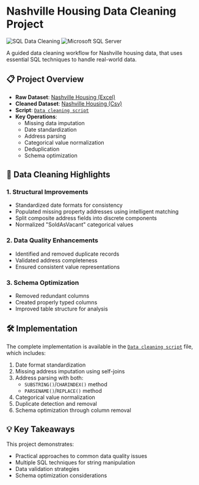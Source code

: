 # Nashville Housing Data Cleaning Project

![SQL Data Cleaning](https://img.shields.io/badge/SQL-Data%20Cleaning-blue) 
![Microsoft SQL Server](https://img.shields.io/badge/Microsoft%20SQL%20Server-CC2927?logo=microsoft-sql-server&logoColor=white)

A guided data cleaning workflow for Nashville housing data, that uses essential SQL techniques to handle real-world data.

## 📋 Project Overview
- **Raw Dataset**: [Nashville Housing (Excel)](/Files/data/Nashville%20Housing%20Data%20for%20Data%20Cleaning.xlsx)
- **Cleaned Dataset**: [Nashville Housing (Csv)](/Files/data/Nashville%20Housing%20Cleaned.csv)
- **Script**: [`Data cleaning script`](/Files/scripts/cleaning.sql)
- **Key Operations**:
  - Missing data imputation
  - Date standardization
  - Address parsing
  - Categorical value normalization
  - Deduplication
  - Schema optimization

## 🧹 Data Cleaning Highlights

### 1. Structural Improvements
- Standardized date formats for consistency
- Populated missing property addresses using intelligent matching
- Split composite address fields into discrete components
- Normalized "SoldAsVacant" categorical values

### 2. Data Quality Enhancements
- Identified and removed duplicate records
- Validated address completeness
- Ensured consistent value representations

### 3. Schema Optimization
- Removed redundant columns
- Created properly typed columns
- Improved table structure for analysis

## 🛠️ Implementation
The complete implementation is available in the [`Data cleaning script`](/Files/scripts/cleaning.sql) file, which includes:

1. Date format standardization
2. Missing address imputation using self-joins
3. Address parsing with both:
   - `SUBSTRING()`/`CHARINDEX()` method
   - `PARSENAME()`/`REPLACE()` method
4. Categorical value normalization
5. Duplicate detection and removal
6. Schema optimization through column removal

## 💡 Key Takeaways
This project demonstrates:
- Practical approaches to common data quality issues
- Multiple SQL techniques for string manipulation
- Data validation strategies
- Schema optimization considerations

